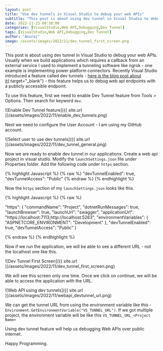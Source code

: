 ```yaml
---
layout: post
title: "Use dev tunnels in Visual Studio to debug your web APIs"
subtitle: "This post is about using dev tunnel in Visual Studio to debug your web APIs."
date: 2022-11-23 00:30:00
categories: [VisualStudio,Web API,Debugging,Dev Tunnel]
tags: [VisualStudio,Web API,Debugging,Dev Tunnel]
author: "Anuraj"
image: /assets/images/2022/11/dev_tunnel_first_screen.png
---
```


This post is about using dev tunnel in Visual Studio to debug your web APIs. Usually when we build applications which requires a callback from an external service I used to implement a tunneling software like ngrok - one example is implementing power platform connectors. Recently Visual Studio introduced a feature called dev tunnels - [here is the blog post about it](https://devblogs.microsoft.com/visualstudio/public-preview-of-dev-tunnels-in-visual-studio-for-asp-net-core-projects/?WT.mc_id=DT-MVP-5002040){:target="_blank"} - this feature helps us to debug web api endpoints with a publicly accessible endpoint.

To use this feature, first we need to enable Dev Tunnel feature from Tools &gt; Options. Then search for keyword `dev`.

![Enable Dev Tunnel feature]({{ site.url }}/assets/images/2022/11/enable_dev_tunnels.png)

Next we need to configure the User Account - I am using my GitHub account.

![Select user to use dev tunnels]({{ site.url }}/assets/images/2022/11/dev_tunnel_general.png)

Now we are ready to enable dev tunnel in our applications. Create a web api project in visual studio. Modify the `launchSettings.json` file under Properties folder. Add the following code under `https` section.

{% highlight Javascript %}
{% raw %}
"devTunnelEnabled": true,
"devTunnelAccess": "Public"
{% endraw %}
{% endhighlight %}

Now the `https` section of my `launchSettings.json` looks like this.

{% highlight Javascript %}
{% raw %}

"https": {
  "commandName": "Project",
  "dotnetRunMessages": true,
  "launchBrowser": true,
  "launchUrl": "swagger",
  "applicationUrl": "https://localhost:7113;http://localhost:5263",
  "environmentVariables": {
    "ASPNETCORE_ENVIRONMENT": "Development"
  },
  "devTunnelEnabled": true,
  "devTunnelAccess": "Public"
}

{% endraw %}
{% endhighlight %}

Now if we run the application, we will be able to see a different URL - not the localhost one like this. 

![Dev Tunnel First Screen]({{ site.url }}/assets/images/2022/11/dev_tunnel_first_screen.png)

We will see this screen only one time. Once we click on continue, we will be able to access the application with the URL. 

![Web API using dev tunnels]({{ site.url }}/assets/images/2022/11/webapi_devtunnel_url.png)

We can get the tunnel URL from using the environment variable like this - `Environment.GetEnvironmentVariable("VS_TUNNEL_URL")`. If we got multiple project, the environment variable will be like this `VS_TUNNEL_URL_<Project Name>`

Using dev tunnel feature will help us debugging Web APIs over public internet.

Happy Programming.
